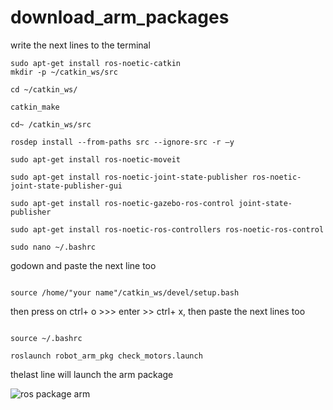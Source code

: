 # download_arm_packages


write the next lines to the terminal 

```
sudo apt-get install ros-noetic-catkin
mkdir -p ~/catkin_ws/src

cd ~/catkin_ws/

catkin_make

cd~ /catkin_ws/src

rosdep install --from-paths src --ignore-src -r –y

sudo apt-get install ros-noetic-moveit

sudo apt-get install ros-noetic-joint-state-publisher ros-noetic-joint-state-publisher-gui

sudo apt-get install ros-noetic-gazebo-ros-control joint-state-publisher

sudo apt-get install ros-noetic-ros-controllers ros-noetic-ros-control

sudo nano ~/.bashrc
```

godown and paste the next line too 

```

source /home/"your name"/catkin_ws/devel/setup.bash

```
then press on ctrl+ o >>> enter >> ctrl+ x, then paste the next lines too 

```

source ~/.bashrc

roslaunch robot_arm_pkg check_motors.launch

``` 
thelast line will launch the arm package 





![ros package arm](https://user-images.githubusercontent.com/108210044/182048719-f5d791dc-e509-40bf-9028-22a6547e964f.PNG)
